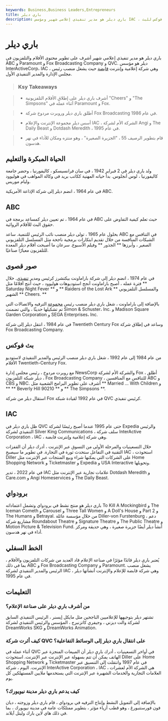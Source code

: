 ```yaml
---
keywords: Business,Business Leaders,Entrepreneurs
title: باري ديلر
description: باري ديلر هو مدير تنفيذي إعلامي شهير ومؤسس IAC ، حيث يشغل منصب رئيس مجلس الإدارة. ساعد ديلر في إطلاق شركة فوكس للبث.
---
```


# باري ديلر
باري ديلر هو مدير تنفيذي إعلامي شهير أشرف على تطوير محتوى الأفلام والتلفزيون في ABC و Paramount و Fox Broadcasting Company و QVC. ديلر هو مؤسس InterActiveCorp، IAC ، وهي شركة إعلامية وإنترنت [قابضة](/holdingcompany) حيث يشغل منصب رئيس مجلس الإدارة والمدير التنفيذي الأول.

> ### Ksy Takeaways

> - أشرف باري ديلر على إطلاق الأفلام التلفزيونية "Cheers" و "The Simpsons" أثناء عمله في Paramount و Fox.

> - أطلق باري ديلر وروبرت مردوخ شركة Fox Broadcasting في عام 1986.

> - أسس ديلر مجموعة الإنترنت والإعلام IAC ، الشركة الأم لشركة Angi و The Daily Beast و Dotdash Meredith ، في عام 1995.

> - قام بتطوير الرصيف 55 ، "الجزيرة الصغيرة" ، وهو منتزه ومكان للأداء في نهر هدسون.

>

>

## الحياة المبكرة والتعليم

ولد باري ديلر في 2 فبراير 1942 ، في سان فرانسيسكو ، كاليفورنيا ، وحضر جامعة كاليفورنيا ، لوس أنجلوس. بدأ حياته المهنية ككاتب بريد في وكالة المواهب في هوليوود وليام موريس.

في عام 1964 ، انضم ديلر إلى شركة الإذاعة الأمريكية ABC.

## ABC

في عام 1964 ، تم تعيين ديلر كمساعد برمجة في ABC حيث تعلم كيفية التفاوض على حقوق البث للأفلام الروائية.

بحلول عام 1965 ، تولى ديلر منصب نائب الرئيس للتنمية. ساعد ABC في التنافس مع الشبكات المنافسة من خلال تقديم ابتكارات برمجية ناجحة مثل المسلسل التلفزيوني الصغير ، وأبرزها ** الجذور ** وفيلم الأسبوع. سرعان ما أصبحت أفلام ديلر المعدة للتلفزيون معيارًا صناعيًا.

## صور قصوى

في عام 1974 ، انضم ديلر إلى شركة باراماونت بيكتشرز كرئيس ومدير [تنفيذي](/ceo). خلال فترة عمله ، أصبح باراماونت أنجح استوديوهات هوليوود ، حيث أنتج أفلامًا مثل ** Saturday Night Fever ** و ** Raiders of the Lost Ark ** والمسلسل التلفزيوني الشهير ** Cheers. **

بالإضافة إلى باراماونت ، شغل باري ديلر منصب رئيس [مجموعة](/conglomerate) الترفيه والاتصالات التي تم تشكيلها حديثًا ، والتي تضمنت Simon & Schuster، Inc. و Madison Square Garden Corporation و SEGA Enterprises، Inc.

في عام 1984 ، انتقل ديلر إلى شركة Twentieth Century Fox وساعد في إطلاق شركة Fox Broadcasting Company.

## بث فوكس

من عام 1984 إلى عام 1992 ، شغل باري ديلر منصب الرئيس والمدير التنفيذي لاستوديو الأفلام Twentieth-Century Fox.

مع روبرت مردوخ ، رئيس مجلس إدارة NewsCorp والشركة الأم لشركة Fox ، أطلق ديلر شبكة التلفزيون ، Fox Broadcasting Company ، للتنافس مع المنافسين ABC و CBS و NBC. أشرف على تطوير البرامج الشعبية مثل ** Married ... With Children و ** ** Beverly Hill 90210 ** و ** The Simpsons **.

استقال ديلر من شركة Fox في عام 1992 لقيادة شبكة QVC كرئيس تنفيذي.

## IAC

ظل باري ديلر في QVC حتى عام 1995 عندما أصبح رئيسًا لشركة Expedia والرئيس التنفيذي لشركة Silver King Communications ، سلف شركة InterActive Corporation ، IAC ، وهي شركة إعلامية وإنترنت قابضة.

خلال التسعينيات والمرحلة الأولى من التسوق عبر الإنترنت ، أدرك ديلر أن القفزات التقنية في التفاعل ستحدث ثورة في التجارة. في تطوير ما سيصبح IAC ، استحوذت Diller على الشركات التي يمكنها شراء وبيع المنتجات عبر الإنترنت مثل Home Shopping Network و Ticketmaster و Expedia و USA Interactive وتحويلها.

في عام 2022 ، تدير IAC علامات تجارية عبر الإنترنت مثل Dotdash Meredith و Care.com و Angi Homeservices و The Daily Beast.

## برودواي

باري ديلر هو منتج نشط في برودواي وتشمل اعتماداته To Kill A Mockingbird و The Iceman Cometh و Carousel و Three Tall Women و A Doll's House و Part 2 و The Humans و Betrayal. من خلال مؤسسة عائلة Diller-von Furstenburg ، دعم مشاريع شركة Roundabout Theatre و Signature Theatre و The Public Theatre و Motion Picture & Television Fund. أنشأ ديلر أيضًا جزيرة صغيرة ، وهي حديقة ومركز أداء في نهر هدسون.

## الخط السفلي

يُعتبر باري ديلر قائدًا مؤثرًا في صناعة الإعلام قاد العديد من شركات التلفزيون والأفلام ، بما في ذلك ABC و Fox Broadcasting Company و Paramount. يشغل منصب الرئيس والمدير التنفيذي لشركة IAC ، وهي شركة قابضة للإعلام والإنترنت أنشأتها ديلر في عام 1995.

## التعليمات

### من أشرف باري ديلر على صناعة الإعلام؟

تشتهر ديلر بتوجيهها للإعلاميين الناجحين مثل مايكل إيسنر ، الرئيس التنفيذي السابق لشركة والت ديزني ، وجيفري كاتزنبرج ، المؤسس والرئيس التنفيذي لشركة DreamWorks SKG و DreamWorks Animation.

### كيف أثرت شركة QVC على انتقال باري ديلر إلى الوسائط التفاعلية؟

أثناء عمله في QVC في أواخر التسعينيات ، أدرك باري ديلر أن المبيعات المنجزة عبر الهاتف يمكن أن تتم بسهولة عبر الإنترنت عبر الإنترنت. استحوذت Diller على Home Shopping Network و Ticketmaster في عام 1997 وانتقلت إلى التنسيق عبر الإنترنت. اليوم ، شركة InterActive Corporation ، IAC ، هي الشركة الأم لعشرات العلامات التجارية والخدمات الشهيرة عبر الإنترنت التي يستخدمها ملايين المستهلكين كل يوم.

### كيف يدعم باري ديلر مدينة نيويورك؟

بالإضافة إلى التمويل النشط وإنتاج الترفيه في برودواي ، قام باري ديلر وزوجته ، ديان فون فورستنبورغ ، وهو قطب أزياء مؤثر ، بتطوير ممتلكات عامة في مدينة نيويورك ، بما في ذلك هاي لاين بارك وليتل آيلاند.

